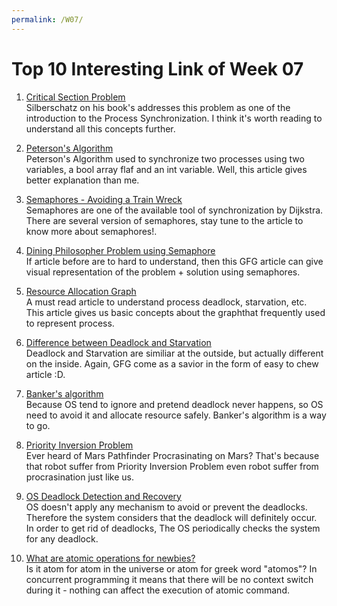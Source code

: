 ```yaml
---
permalink: /W07/
---
```


# Top 10 Interesting Link of Week 07
1. [Critical Section Problem](https://binaryterms.com/critical-section-problem.html)<br>
Silberschatz on his book's addresses this problem as one of the introduction to the Process Synchronization. I think it's worth reading to understand all this concepts further.

2. [Peterson's Algorithm](https://www.geeksforgeeks.org/petersons-algorithm-in-process-synchronization/)<br>
Peterson's Algorithm used to synchronize two processes using two variables, a bool array flaf and an int variable. Well, this article gives better explanation than me.

3. [Semaphores -  Avoiding a Train Wreck](https://sites.cs.ucsb.edu/~rich/class/cs170/notes/Semaphores/)<br>
Semaphores are one of the available tool of synchronization by Dijkstra. There are several version of semaphores, stay tune to the article to know more about semaphores!.

4. [Dining Philosopher Problem using Semaphore](https://www.geeksforgeeks.org/dining-philosopher-problem-using-semaphores/)<br>
If article before are to hard to understand, then this GFG article can give visual representation of the problem + solution using semaphores.

5. [Resource Allocation Graph](https://www.studytonight.com/operating-system/resource-allocation-graph-in-operating-system)<br>
A must read article to understand process deadlock, starvation, etc. This article gives us basic concepts about the graphthat frequently used to represent process.

6. [Difference between Deadlock and Starvation](https://www.geeksforgeeks.org/difference-between-deadlock-and-starvation-in-os/)<br>
Deadlock and Starvation are similiar at the outside, but actually different on the inside. Again, GFG come as a savior in the form of easy to chew article :D.

7. [Banker's algorithm](https://www.javatpoint.com/bankers-algorithm-in-operating-system)<br>
Because OS tend to ignore and pretend deadlock never happens, so OS need to avoid  it and allocate resource safely. Banker's algorithm is a way to go.

8. [Priority Inversion Problem](https://linuxlink.timesys.com/docs/priority_inversion)<br>
Ever heard of Mars Pathfinder Procrasinating on Mars? That's because that robot suffer from Priority Inversion Problem even robot suffer from procrasination just like us.

9. [OS Deadlock Detection and Recovery](https://www.javatpoint.com/os-deadlock-detection-and-recovery)<br>
OS doesn't apply any mechanism to avoid or prevent the deadlocks. Therefore the system considers that the deadlock will definitely occur. In order to get rid of deadlocks, The OS periodically checks the system for any deadlock.

10. [What are atomic operations for newbies?](https://stackoverflow.com/questions/52196678/what-are-atomic-operations-for-newbies)<br>
Is it atom for atom in the universe or atom for greek word "atomos"? In concurrent programming it means that there will be no context switch during it - nothing can affect the execution of atomic command. 
